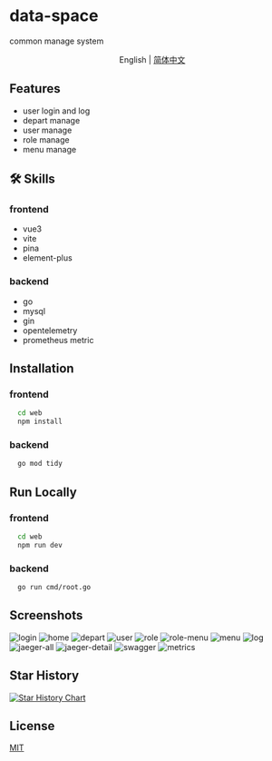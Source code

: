 
# data-space

common manage system

<p align="center">
English | <a href="README_CN.md">简体中文</a>
</p>

## Features

- user login and log
- depart manage
- user manage
- role manage
- menu manage

## 🛠 Skills

### frontend 

- vue3
- vite
- pina
- element-plus

### backend

- go
- mysql
- gin
- opentelemetry
- prometheus metric

## Installation

### frontend

```bash
  cd web
  npm install
```

### backend

```bash
  go mod tidy
```
    
## Run Locally

### frontend

```bash
  cd web
  npm run dev
```

### backend

```bash
  go run cmd/root.go
```

## Screenshots

![login](./docs/images/login.png)
![home](./docs/images/home.png)
![depart](./docs/images/depart.png)
![user](./docs/images/user.png)
![role](./docs/images/role.png)
![role-menu](./docs/images/role_menu.png)
![menu](./docs/images/menu.png)
![log](./docs/images/log.png)
![jaeger-all](./docs/images/jaeger_all.png)
![jaeger-detail](./docs/images/jaeger_detail.png)
![swagger](./docs/images/swagger.png)
![metrics](./docs/images/metrics.png)

## Star History

[![Star History Chart](https://api.star-history.com/svg?repos=hexiaopi/data-space&type=Date)](https://star-history.com/#hexiaopi/data-space&Date)

## License

[MIT](https://choosealicense.com/licenses/mit/)

